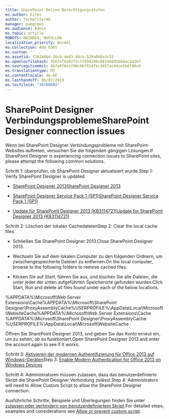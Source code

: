```yaml
---
title: SharePoint Online Berechtigungsstufen
ms.author: kirks
author: Techwriter40
manager: pamgreen
ms.audience: Admin
ms.topic: article
ROBOTS: NOINDEX, NOFOLLOW
localization_priority: Normal
ms.collection: Adm_O365
ms.custom: ''
ms.assetid: f2b1b6b4-10c9-4e83-b9cb-529a0b8a3c55
ms.openlocfilehash: 356fef8e02f2c1fd9d209c68194685bb0acaa367
ms.sourcegitcommit: 4b7e478ce700c0b781efec3857ac4dce5bdf00c6
ms.translationtype: MT
ms.contentlocale: de-DE
ms.lasthandoff: 06/07/2019
ms.locfileid: "34760692"
---
```

# <a name="sharepoint-designer-connection-issues"></a><span data-ttu-id="431a9-102">SharePoint Designer Verbindungsprobleme</span><span class="sxs-lookup"><span data-stu-id="431a9-102">SharePoint Designer connection issues</span></span> 

<span data-ttu-id="431a9-103">Wenn bei SharePoint Designer Verbindungsprobleme mit SharePoint-Websites auftreten, versuchen Sie die folgenden gängigen Lösungen.</span><span class="sxs-lookup"><span data-stu-id="431a9-103">If SharePoint Designer is experiencing connection issues to SharePoint sites, please attempt the following common solutions.</span></span>

<span data-ttu-id="431a9-104">Schritt 1: überprüfen, ob SharePoint Designer aktualisiert wurde.</span><span class="sxs-lookup"><span data-stu-id="431a9-104">Step 1: Verify SharePoint Designer is updated.</span></span>

- [<span data-ttu-id="431a9-105">SharePoint Designer 2013</span><span class="sxs-lookup"><span data-stu-id="431a9-105">SharePoint Designer 2013</span></span>](https://www.microsoft.com/download/details.aspx?id=35491)

- [<span data-ttu-id="431a9-106">SharePoint Designer Service Pack 1 (SP1)</span><span class="sxs-lookup"><span data-stu-id="431a9-106">SharePoint Designer Service Pack 1 (SP1)</span></span>](https://support.microsoft.com/help/2817441/description-of-microsoft-sharepoint-designer-2013-service-pack-1-sp1)

- [<span data-ttu-id="431a9-107">Update für SharePoint Designer 2013 (KB3114721)</span><span class="sxs-lookup"><span data-stu-id="431a9-107">Update for SharePoint Designer 2013 (KB3114721)</span></span>](https://support.microsoft.com/help/3114721/august-2-2016-update-for-sharepoint-designer-2013-kb3114721)

<span data-ttu-id="431a9-108">Schritt 2: Löschen der lokalen Cachedateien</span><span class="sxs-lookup"><span data-stu-id="431a9-108">Step 2: Clear the local cache files</span></span>

- <span data-ttu-id="431a9-109">Schließen Sie SharePoint Designer 2013.</span><span class="sxs-lookup"><span data-stu-id="431a9-109">Close SharePoint Designer 2013.</span></span>

- <span data-ttu-id="431a9-110">Wechseln Sie auf dem lokalen Computer zu den folgenden Ordnern, um zwischengespeicherte Dateien zu entfernen.</span><span class="sxs-lookup"><span data-stu-id="431a9-110">On the local computer, browse to the following folders to remove cached files.</span></span>

- <span data-ttu-id="431a9-111">Klicken Sie auf Start, führen Sie aus, und löschen Sie alle Dateien, die unter jeder der unten aufgeführten Speicherorte gefunden wurden.</span><span class="sxs-lookup"><span data-stu-id="431a9-111">Click Start, Run and delete all files found under each of the below locations.</span></span>

<span data-ttu-id="431a9-112">%APPDATA%\Microsoft\Web Server Extensions\Cache%APPDATA%\Microsoft\SharePoint Designer\ProxyAssemblyCache%USERPROFILE%\AppData\Local\Microsoft\WebsiteCache</span><span class="sxs-lookup"><span data-stu-id="431a9-112">%APPDATA%\Microsoft\Web Server Extensions\Cache %APPDATA%\Microsoft\SharePoint Designer\ProxyAssemblyCache %USERPROFILE%\AppData\Local\Microsoft\WebsiteCache</span></span>

<span data-ttu-id="431a9-113">Öffnen Sie SharePoint Designer 2013, und geben Sie das Konto erneut ein, um zu sehen, ob es funktioniert.</span><span class="sxs-lookup"><span data-stu-id="431a9-113">Open SharePoint Designer 2013 and enter the account again to see if it works.</span></span>

<span data-ttu-id="431a9-114">Schritt 3: [Aktivieren der modernen Authentifizierung für Office 2013 auf Windows-Geräten](https://docs.microsoft.com/office365/admin/security-and-compliance/enable-modern-authentication?redirectSourcePath=/article/Enable-Modern-Authentication-for-Office-2013-on-Windows-devices-7dc1c01a-090f-4971-9677-f1b192d6c910&view=o365-worldwide)</span><span class="sxs-lookup"><span data-stu-id="431a9-114">Step 3: [Enable Modern Authentication for Office 2013 on Windows Devices](https://docs.microsoft.com/office365/admin/security-and-compliance/enable-modern-authentication?redirectSourcePath=/article/Enable-Modern-Authentication-for-Office-2013-on-Windows-devices-7dc1c01a-090f-4971-9677-f1b192d6c910&view=o365-worldwide)</span></span>

<span data-ttu-id="431a9-115">Schritt 4: Administratoren müssen zulassen, dass das benutzerdefinierte Skript die SharePoint Designer Verbindung zulässt.</span><span class="sxs-lookup"><span data-stu-id="431a9-115">Step 4: Administrators will need to Allow Custom Script to allow the SharePoint Designer connection.</span></span>

<span data-ttu-id="431a9-116">Ausführliche Schritte, Beispiele und Überlegungen finden Sie unter [zulassen oder verhindern von benutzerdefiniertem Skript](https://docs.microsoft.com/sharepoint/allow-or-prevent-custom-script).</span><span class="sxs-lookup"><span data-stu-id="431a9-116">For detailed steps, examples and considerations see [Allow or prevent custom script](https://docs.microsoft.com/sharepoint/allow-or-prevent-custom-script).</span></span>


